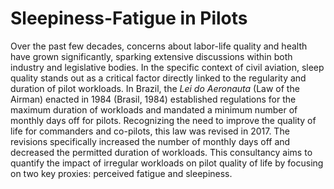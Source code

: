 # Sleepiness-Fatigue in Pilots

Over the past few decades, concerns about labor-life quality and health have grown significantly, sparking extensive discussions within both industry and legislative bodies. In the specific context of civil aviation, sleep quality stands out as a critical factor directly linked to the regularity and duration of pilot workloads. In Brazil, the *Lei do Aeronauta* (Law of the Airman) enacted in 1984 (Brasil, 1984) established regulations for the maximum duration of workloads and mandated a minimum number of monthly days off for pilots. Recognizing the need to improve the quality of life for commanders and co-pilots, this law was revised in 2017. The revisions specifically increased the number of monthly days off and decreased the permitted duration of workloads. This consultancy aims to quantify the impact of irregular workloads on pilot quality of life by focusing on two key proxies: perceived fatigue and sleepiness.

